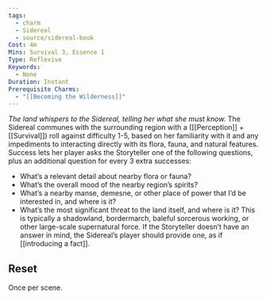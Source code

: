 ```yaml
---
tags:
  - charm
  - Sidereal
  - source/sidereal-book
Cost: 4m
Mins: Survival 3, Essence 1
Type: Reflexive
Keywords:
  - None
Duration: Instant
Prerequisite Charms:
  - "[[Becoming the Wilderness]]"
---
```

*The land whispers to the Sidereal, telling her what she must know.*
The Sidereal communes with the surrounding region with a ([[Perception]] + [[Survival]]) roll against difficulty 1-5, based on her familiarity with it and any impediments to interacting directly with its flora, fauna, and natural features. Success lets her player asks the Storyteller one of the following questions, plus an additional question for every 3 extra successes: 
- What’s a relevant detail about nearby flora or fauna? 
- What’s the overall mood of the nearby region’s spirits? 
- What’s a nearby manse, demesne, or other place of power that I’d be interested in, and where is it? 
- What’s the most significant threat to the land itself, and where is it? This is typically a shadowland, bordermarch, baleful sorcerous working, or other large-scale supernatural force. If the Storyteller doesn’t have an answer in mind, the Sidereal’s player should provide one, as if [[introducing a fact]]. 
## Reset
Once per scene.